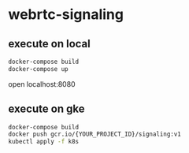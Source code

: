 # webrtc-signaling

## execute on local

```sh
docker-compose build
docker-compose up
```
open localhost:8080

## execute on gke

```sh
docker-compose build
docker push gcr.io/{YOUR_PROJECT_ID}/signaling:v1
kubectl apply -f k8s
```
